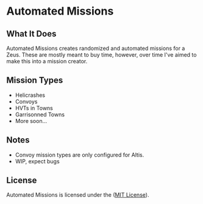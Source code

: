 # Automated Missions

## What It Does
Automated Missions creates randomized and automated missions for a Zeus. These are mostly meant to buy time, however, over time I've aimed to make this into a mission creator.

## Mission Types

 - Helicrashes
 - Convoys
 - HVTs in Towns
 - Garrisonned Towns
 - More soon...


## Notes
 - Convoy mission types are only configured for Altis. 
 - WIP, expect bugs

## License
Automated Missions is licensed under the ([MIT License](https://github.com/expung3d/A3-Automated-Missions/blob/main/LICENSE)).
